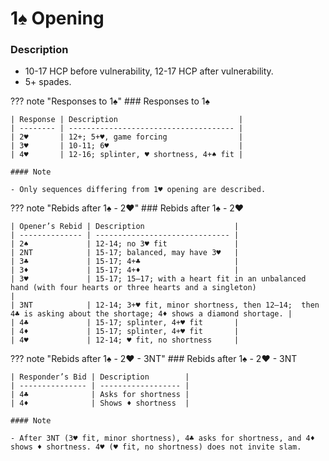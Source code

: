 # 1♠ Opening

### Description
- 10-17 HCP before vulnerability, 12-17 HCP after vulnerability.
- 5+ spades.

??? note "Responses to 1♠"
    ### Responses to 1♠

    | Response | Description                           |
    | -------- | ------------------------------------- |
    | 2♥       | 12+; 5+♥, game forcing                |
    | 3♥       | 10-11; 6♥                             |
    | 4♥       | 12-16; splinter, ♥ shortness, 4+♠ fit |

    #### Note

    - Only sequences differing from 1♥ opening are described.

??? note "Rebids after 1♠ - 2♥"
    ### Rebids after 1♠ - 2♥

    | Opener’s Rebid | Description                    |
    | -------------- | ------------------------------ |
    | 2♠             | 12-14; no 3♥ fit               |
    | 2NT            | 15-17; balanced, may have 3♥   |
    | 3♣             | 15-17; 4+♣                     |
    | 3♦             | 15-17; 4+♦                     |
    | 3♥             | 15-17; 15–17; with a heart fit in an unbalanced hand (with four hearts or three hearts and a singleton)                 |
    | 3NT            | 12-14; 3+♥ fit, minor shortness, then 12–14;  then 4♣ is asking about the shortage; 4♦ shows a diamond shortage. |
    | 4♣             | 15-17; splinter, 4+♥ fit       |
    | 4♦             | 15-17; splinter, 4+♥ fit       |
    | 4♥             | 12-14; ♥ fit, no shortness     |

??? note "Rebids after 1♠ - 2♥ - 3NT"
    ### Rebids after 1♠ - 2♥ - 3NT

    | Responder’s Bid | Description        |
    | --------------- | ------------------ |
    | 4♣              | Asks for shortness |
    | 4♦              | Shows ♦ shortness  |

    #### Note

    - After 3NT (3♥ fit, minor shortness), 4♣ asks for shortness, and 4♦ shows ♦ shortness. 4♥ (♥ fit, no shortness) does not invite slam.